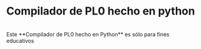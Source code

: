 <h1>Compilador de PL0 hecho en python</h1>
<br>
Este **Compilador de PL0 hecho en Python** es sólo para fines educativos
